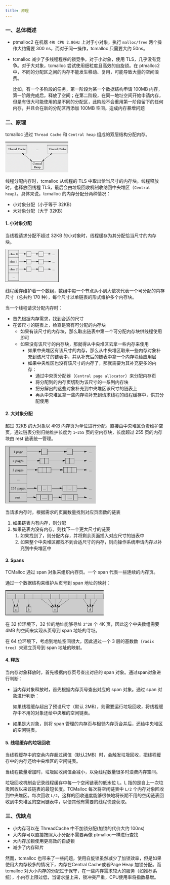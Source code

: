 ```yaml
---
title: 原理
---
```


### 一、总体概述

- ptmalloc2 在机器 `4核 CPU 2.8GHz` 上对于小对象，执行 `malloc/free` 两个操作大约需要 300 ns，而对于同一操作，tcmalloc 只需要大约 50ns。

- tcmalloc 减少了多线程程序的锁竞争。对于小对象，使用 TLS，几乎没有竞争。对于大对象，tcmalloc 尝试使用细粒度且高效的自旋锁。在 ptmalloc2 中，不同的分配区之间的内存不能发生移动、复用，可能导致大量的空间浪费。

  比如，有一个多阶段的任务，第一阶段为某一个数据结构申请 100MB 内存，第一阶段完成后，释放了空间；在第二阶段，在同一地址空间开始申请内存，但是有很大可能使用的是不同的分配区，此阶段不会重用第一阶段留下的任何内存，并且会在新的分配区再添加 100MB 空间。造成内存暴增问题

### 二、原理

tcmalloc 通过 `Thread Cache` 和 `Central heap` 组成的双层结构分配内存。

<img src="./image/双层结构.png" style="zoom:53%;" />

线程分配内存时，tcmalloc 从线程的 TLS 中取出恰当尺寸的内存块。线程释放时，也释放回线程 TLS，最后会由垃圾回收机制收纳回中央堆区（`Central heap`）。具体来说，tcmalloc 的内存分配分两种情况：

- 小对象分配（小于等于 32KB）
- 大对象分配（大于 32KB）

#### 1. 小对象分配

当线程请求分配不超过 32KB 的小对象时，线程缓存为其分配恰当尺寸的内存块。

<img src="./image/小对象分配.png" alt="s" style="zoom:50%;" />

线程缓存维护着一个数组，数组中每一个节点从小到大依次代表一个可分配的内存尺寸（总共约 170 种），每个尺寸以单链表的形式维护多个内存块。

当一个线程请求分配内存时：

- 首先根据内存需求，找到合适的尺寸
- 在该尺寸的链表上，检查是否有可分配的内存块
  - 如果有该尺寸的内存块，那么取出链表中第一个可分配内存块供线程使用即可
  - 如果没有该尺寸的内存块，那就得从中央堆区去拿一些内存来使用
    - 如果中央堆区有该尺寸的内存，那么从中央堆区取来一些内存对象补充到该尺寸的链表中，并从补充后的链表中拿一个内存块给应用层
    - 如果中央堆区也没有该尺寸的内存了，那就需要为其补充更多的内存：
      - 通过中央页分配器（`Central page allocator`）来分配内存页
      - 将分配到的内存页切割为该尺寸的一系列内存块
      - 把分解出的这些对象补充到中央堆区该尺寸的链表上
      - 再从中央堆区拿一些内存块补充到请求线程的线程缓存中，供其分配使用

#### 2. 大对象分配

超过 32KB 的大对象以 4KB 内存页为单位进行分配。直接由中央堆区负责维护空页，通过链表分别归纳维护长度为 `1~255` 页的空内存块，长度超过 255 页的内存块由 rest 链表统一管理。

<img src="./image/大对象分配.png" style="zoom:60%;" />

当请求内存时，根据需求的页面数量找到对应页面数的链表

1. 如果链表内有内存，则分配
2. 如果链表内没有内存，则找下一个更大尺寸的链表
   1. 如果找到了，则分配内存，并将剩余页面插入对应尺寸的链表中
   2. 如果整个中央堆区都找不到合适尺寸的内存，则向操作系统申请内存以补充到中央堆区中

#### 3. Spans

TCMalloc 通过 span 对象来组织内存页。一个 span 代表一些连续的内存页。

通过一个数据结构来维护从页号到 span 地址的映射：

<img src="./image/spans.png" style="zoom:53%;" />

在 32 位环境下，32 位的地址能够寻址 `2^20` 个 4K 页，因此这个中央数组需要 4MB 的空间来实现从页号到 span 地址的寻址。

在 64 位环境下，考虑到地址空间很大，因此通过一个 3 层的基数数（`radix tree`）来建立页号到 span 地址的映射。

#### 4. 释放

当内存对象释放时，首先根据内存页号查出对应的 span 对象。通过span对象进行判断：

- 当内存对象释放时，首先根据内存页号查出对应的 span 对象。通过 span 对象进行判断：

  如果线程缓存超出了预设尺寸（默认 2MB），则需要运行垃圾回收，将线程缓存中不用的对象还给中央堆的空闲链表。

- 如果是大对象，则将 span 管理的内存页与相邻内存页合并后，还给中央堆区的空闲链表。

#### 5. 线程缓存的垃圾回收

当线程缓存中的空余内存超过阈值（默认2MB）时，会触发垃圾回收，把线程缓存中的内存还给中央堆区的空闲链表。

当线程数量增加时，垃圾回收阈值会减小，以免线程数量很多时浪费内存空间。

垃圾回收机制会记录线程缓存中每一个空闲链表的低水位 L。L 指的是自上一次垃圾回收以来该链表的最短长度。TCMalloc 每次将空闲链表中 `L/2` 个内存对象回收到中央堆区。每次回收 `L/2`，这样的回收速度能够很快地将长期不用的空闲链表回收到中央堆区的空闲链表中，以便其他有需要的线程快速获取。

### 三、优缺点

- 小内存可以在 ThreadCache 中不加锁分配(加锁的代价大约 100ns)
- 大内存可以直接按照大小分配不需要再像 ptmalloc一样进行查找
- 大内存加锁使用更高效的自旋锁
- 减少了内存碎片

然而，tcmalloc 也带来了一些问题，使用自旋锁虽然减少了加锁效率，但是如果使用大内存较多的情况下，内存在Central Cache或者Page Heap 加锁分配。而 tcmalloc 对大小内存的分配过于保守，在一些内存需求较大的服务（如推荐系统），小内存上限过低，当请求量上来，锁冲突严重，CPU使用率将指数暴增。


